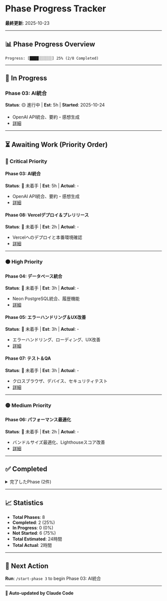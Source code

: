 # Phase Progress Tracker

**最終更新**: 2025-10-23

---

## 📊 Phase Progress Overview

```
Progress: [████░░░░░░] 25% (2/8 Completed)
```

---

## 🔄 In Progress

### Phase 03: AI統合
**Status**: 🟡 進行中 | **Est**: 5h | **Started**: 2025-10-24
- OpenAI API統合、要約・感想生成
- [詳細](./phase-03-ai-integration.md)

---

## ⏳ Awaiting Work (Priority Order)

### 🔴 Critical Priority



#### Phase 03: AI統合
**Status**: 🔴 未着手 | **Est**: 5h | **Actual**: -
- OpenAI API統合、要約・感想生成
- [詳細](./phase-03-ai-integration.md)

#### Phase 08: Vercelデプロイ＆プレリリース
**Status**: 🔴 未着手 | **Est**: 2h | **Actual**: -
- Vercelへのデプロイと本番環境確認
- [詳細](./phase-08-deployment.md)

---

### 🟠 High Priority

#### Phase 04: データベース統合
**Status**: 🔴 未着手 | **Est**: 3h | **Actual**: -
- Neon PostgreSQL統合、履歴機能
- [詳細](./phase-04-database-integration.md)

#### Phase 05: エラーハンドリング＆UX改善
**Status**: 🔴 未着手 | **Est**: 3h | **Actual**: -
- エラーハンドリング、ローディング、UX改善
- [詳細](./phase-05-error-handling-ux.md)

#### Phase 07: テスト＆QA
**Status**: 🔴 未着手 | **Est**: 3h | **Actual**: -
- クロスブラウザ、デバイス、セキュリティテスト
- [詳細](./phase-07-testing-qa.md)

---

### 🟡 Medium Priority

#### Phase 06: パフォーマンス最適化
**Status**: 🔴 未着手 | **Est**: 2h | **Actual**: -
- バンドルサイズ最適化、Lighthouseスコア改善
- [詳細](./phase-06-performance-optimization.md)

---

## ✅ Completed

<details>
<summary>完了したPhase (2件)</summary>

### Phase 02: UI実装
**Status**: 🟢 完了 | **Est**: 4h | **Actual**: 1.5h | **Completed**: 2025-10-23
- ✅ UI コンポーネント、フォーム、レスポンシブデザイン完成
- **Commit**: 1733a19
- [詳細](./phase-02-ui-implementation.md)

### Phase 01: プロジェクトセットアップ
**Status**: 🟢 完了 | **Est**: 2h | **Actual**: 0.5h | **Completed**: 2025-10-23
- ✅ 依存関係のインストールと動作確認
- **Commit**: 8b2597c
- [詳細](./phase-01-project-setup.md)

</details>

---

## 📈 Statistics

- **Total Phases**: 8
- **Completed**: 2 (25%)
- **In Progress**: 0 (0%)
- **Not Started**: 6 (75%)
- **Total Estimated**: 24時間
- **Total Actual**: 2時間

---

## 🎯 Next Action

**Run**: `/start-phase 3` to begin Phase 03: AI統合

---

**🤖 Auto-updated by Claude Code**

